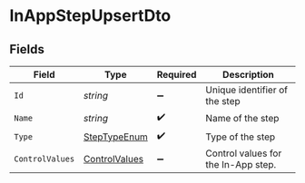 # InAppStepUpsertDto


## Fields

| Field                                                     | Type                                                      | Required                                                  | Description                                               |
| --------------------------------------------------------- | --------------------------------------------------------- | --------------------------------------------------------- | --------------------------------------------------------- |
| `Id`                                                      | *string*                                                  | :heavy_minus_sign:                                        | Unique identifier of the step                             |
| `Name`                                                    | *string*                                                  | :heavy_check_mark:                                        | Name of the step                                          |
| `Type`                                                    | [StepTypeEnum](../../Models/Components/StepTypeEnum.md)   | :heavy_check_mark:                                        | Type of the step                                          |
| `ControlValues`                                           | [ControlValues](../../Models/Components/ControlValues.md) | :heavy_minus_sign:                                        | Control values for the In-App step.                       |